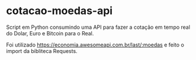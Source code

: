 # cotacao-moedas-api
Script em Python consumindo uma API para fazer a cotação em tempo real do Dolar, Euro e Bitcoin para o Real. 

Foi utilizado https://economia.awesomeapi.com.br/last/:moedas e feito o import da bibliteca Requests.
